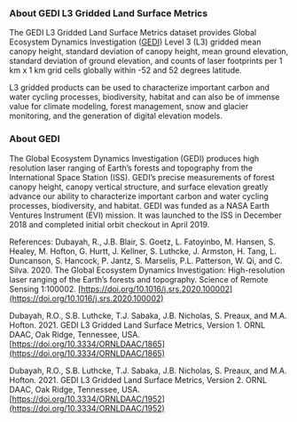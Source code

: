 ### About GEDI L3 Gridded Land Surface Metrics
The GEDI L3 Gridded Land Surface Metrics dataset provides Global Ecosystem Dynamics Investigation ([GEDI](https://gedi.umd.edu/)) Level 3 (L3) gridded mean canopy height, standard deviation of canopy height, mean ground elevation, standard deviation of ground elevation, and counts of laser footprints per 1 km x 1 km grid cells globally within -52 and 52 degrees latitude.

L3 gridded products can be used to characterize important carbon and water cycling processes, biodiversity, habitat and can also be of immense value for climate modeling, forest management, snow and glacier monitoring, and the generation of digital elevation models.

### About GEDI
The Global Ecosystem Dynamics Investigation (GEDI) produces high resolution laser ranging of Earth’s forests and topography from the International Space Station (ISS). GEDI’s precise measurements of forest canopy height, canopy vertical structure, and surface elevation greatly advance our ability to characterize important carbon and water cycling processes, biodiversity, and habitat. GEDI was funded as a NASA Earth Ventures Instrument (EVI) mission. It was launched to the ISS in December 2018 and completed initial orbit checkout in April 2019.

References:
Dubayah, R., J.B. Blair, S. Goetz, L. Fatoyinbo, M. Hansen, S. Healey, M. Hofton, G. Hurtt, J. Kellner, S. Luthcke, J. Armston, H. Tang, L. Duncanson, S. Hancock, P. Jantz, S. Marselis, P.L. Patterson, W. Qi, and C. Silva. 2020. The Global Ecosystem Dynamics Investigation: High-resolution laser ranging of the Earth’s forests and topography. Science of Remote Sensing 1:100002. [https://doi.org/10.1016/j.srs.2020.100002](https://doi.org/10.1016/j.srs.2020.100002)

Dubayah, R.O., S.B. Luthcke, T.J. Sabaka, J.B. Nicholas, S. Preaux, and M.A. Hofton. 2021. GEDI L3 Gridded Land Surface Metrics, Version 1. ORNL DAAC, Oak Ridge, Tennessee, USA. [https://doi.org/10.3334/ORNLDAAC/1865](https://doi.org/10.3334/ORNLDAAC/1865)

Dubayah, R.O., S.B. Luthcke, T.J. Sabaka, J.B. Nicholas, S. Preaux, and M.A. Hofton. 2021. GEDI L3 Gridded Land Surface Metrics, Version 2. ORNL DAAC, Oak Ridge, Tennessee, USA. [https://doi.org/10.3334/ORNLDAAC/1952](https://doi.org/10.3334/ORNLDAAC/1952)
